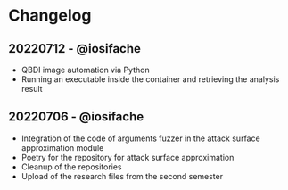 # Changelog

## 20220712 - @iosifache

- QBDI image automation via Python
- Running an executable inside the container and retrieving the analysis result

## 20220706 - @iosifache

- Integration of the code of arguments fuzzer in the attack surface approximation module
- Poetry for the repository for attack surface approximation
- Cleanup of the repositories
- Upload of the research files from the second semester